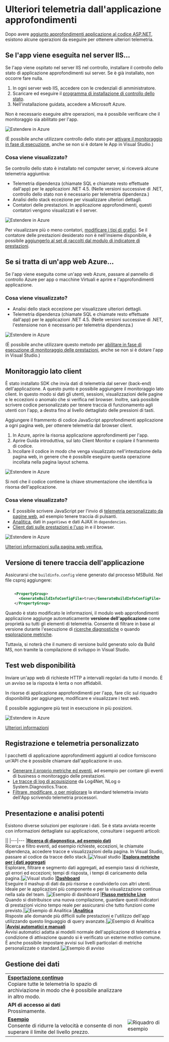 <properties 
    pageTitle="Sfruttare al meglio approfondimenti applicazione | Microsoft Azure" 
    description="Dopo la Guida introduttiva a informazioni dettagliate sui applicazione, di seguito è riportato un riepilogo delle caratteristiche è possibile esplorare." 
    services="application-insights" 
    documentationCenter=".net"
    authors="alancameronwills" 
    manager="douge"/>

<tags 
    ms.service="application-insights" 
    ms.workload="tbd" 
    ms.tgt_pltfrm="ibiza" 
    ms.devlang="na" 
    ms.topic="article" 
    ms.date="10/27/2016" 
    ms.author="awills"/>

# <a name="more-telemetry-from-application-insights"></a>Ulteriori telemetria dall'applicazione approfondimenti

Dopo avere [aggiunto approfondimenti applicazione al codice ASP.NET](app-insights-asp-net.md), esistono alcune operazioni da eseguire per ottenere ulteriori telemetria. 

## <a name="if-your-app-runs-on-your-iis-server-"></a>Se l'app viene eseguita nel server IIS...

Se l'app viene ospitato nel server IIS nel controllo, installare il controllo dello stato di applicazione approfondimenti sui server. Se è già installato, non occorre fare nulla.

1. In ogni server web IIS, accedere con le credenziali di amministratore.
2. Scaricare ed eseguire il [programma di installazione di controllo dello stato](http://go.microsoft.com/fwlink/?LinkId=506648).
3. Nell'installazione guidata, accedere a Microsoft Azure.

Non è necessario eseguire altre operazioni, ma è possibile verificare che il monitoraggio sia abilitato per l'app.

![Estendere in Azure](./media/app-insights-asp-net-more/025.png)

(È possibile anche utilizzare controllo dello stato per [attivare il monitoraggio in fase di esecuzione](app-insights-monitor-performance-live-website-now.md), anche se non si è dotare le App in Visual Studio.)

### <a name="what-do-you-get"></a>Cosa viene visualizzato?

Se controllo dello stato è installato nel computer server, si riceverà alcune telemetria aggiuntiva:

* Telemetria dipendenza (chiamate SQL e chiamate resto effettuate dall'app) per le applicazioni .NET 4.5. (Nelle versioni successive di .NET, controllo dello stato non è necessario per telemetria dipendenza.) 
* Analisi dello stack eccezione per visualizzare ulteriori dettagli.
* Contatori delle prestazioni. In applicazione approfondimenti, questi contatori vengono visualizzati e il server. 

![Estendere in Azure](./media/app-insights-asp-net-more/070.png)

Per visualizzare più o meno contatori, [modificare i tipi di grafici](app-insights-metrics-explorer.md). Se il contatore delle prestazioni desiderato non è nell'insieme disponibile, è possibile [aggiungerlo al set di raccolti dal modulo di indicatore di prestazioni](app-insights-performance-counters.md).

## <a name="if-its-an-azure-web-app-"></a>Se si tratta di un'app web Azure...

Se l'app viene eseguita come un'app web Azure, passare al pannello di controllo Azure per app o macchine Virtuali e aprire e l'approfondimenti applicazione. 

### <a name="what-do-you-get"></a>Cosa viene visualizzato?

* Analisi dello stack eccezione per visualizzare ulteriori dettagli.
* Telemetria dipendenza (chiamate SQL e chiamate resto effettuate dall'app) per le applicazioni .NET 4.5. (Nelle versioni successive di .NET, l'estensione non è necessario per telemetria dipendenza.) 

![Estendere in Azure](./media/app-insights-asp-net-more/080.png)

(È possibile anche utilizzare questo metodo per [abilitare in fase di esecuzione di monitoraggio delle prestazioni](app-insights-monitor-performance-live-website-now.md), anche se non si è dotare l'app in Visual Studio.)

## <a name="client-side-monitoring"></a>Monitoraggio lato client

È stato installato SDK che invia dati di telemetria dal server (back-end) dell'applicazione. A questo punto è possibile aggiungere il monitoraggio lato client. In questo modo si dati gli utenti, sessioni, visualizzazioni delle pagine e le eccezioni o anomalo che si verifica nel browser. Inoltre, sarà possibile scrivere codice personalizzato per tenere traccia di funzionamento agli utenti con l'app, a destra fino al livello dettagliato delle pressioni di tasti.

Aggiungere il frammento di codice JavaScript approfondimenti applicazione a ogni pagina web, per ottenere telemetria dal browser client.

1. In Azure, aprire la risorsa applicazione approfondimenti per l'app.
2. Aprire Guida introduttiva, sul lato Client Monitor e copiare il frammento di codice.
3. Incollare il codice in modo che venga visualizzato nell'intestazione della pagina web, in genere che è possibile eseguire questa operazione incollata nella pagina layout schema.

![Estendere in Azure](./media/app-insights-asp-net-more/100.png)

Si noti che il codice contiene la chiave strumentazione che identifica la risorsa dell'applicazione.

### <a name="what-do-you-get"></a>Cosa viene visualizzato?

* È possibile scrivere JavaScript per l'invio di [telemetria personalizzato da pagine web](app-insights-api-custom-events-metrics.md), ad esempio tenere traccia di pulsanti.
* [Analitica](app-insights-analytics.md), dati in `pageViews` e dati AJAX in `dependencies`. 
* [Client dati sulle prestazioni e l'uso](app-insights-javascript.md) in e il browser.

![Estendere in Azure](./media/app-insights-asp-net-more/090.png)


[Ulteriori informazioni sulla pagina web verifica.](app-insights-web-track-usage.md)



## <a name="track-application-version"></a>Versione di tenere traccia dell'applicazione

Assicurarsi che `buildinfo.config` viene generato dal processo MSBuild. Nel file csproj aggiungere:  

```XML

    <PropertyGroup>
      <GenerateBuildInfoConfigFile>true</GenerateBuildInfoConfigFile>    <IncludeServerNameInBuildInfo>true</IncludeServerNameInBuildInfo>
    </PropertyGroup> 
```

Quando è stato modificato le informazioni, il modulo web approfondimenti applicazione aggiunge automaticamente **versione dell'applicazione** come proprietà su tutti gli elementi di telemetria. Consente di filtrare in base al versione durante l'esecuzione di [ricerche diagnostiche](app-insights-diagnostic-search.md) o quando [esplorazione metriche](app-insights-metrics-explorer.md). 

Tuttavia, si noterà che il numero di versione build generato solo da Build MS, non tramite la compilazione di sviluppo in Visual Studio.


## <a name="availability-web-tests"></a>Test web disponibilità

Inviare un'app web di richieste HTTP a intervalli regolari da tutto il mondo. È un avviso se la risposta è lenta o non affidabili.

In risorse di applicazione approfondimenti per l'app, fare clic sul riquadro disponibilità per aggiungere, modificare e visualizzare i test web.

È possibile aggiungere più test in esecuzione in più posizioni.

![Estendere in Azure](./media/app-insights-asp-net-more/110.png)

[Ulteriori informazioni](app-insights-monitor-web-app-availability.md)

## <a name="custom-telemetry-and-logging"></a>Registrazione e telemetria personalizzato

I pacchetti di applicazione approfondimenti aggiunti al codice forniscono un'API che è possibile chiamare dall'applicazione in uso.

* [Generare il proprio metriche ed eventi](app-insights-api-custom-events-metrics.md), ad esempio per contare gli eventi di business o monitoraggio delle prestazioni.
* [Le tracce di log di acquisizione](app-insights-asp-net-trace-logs.md) da Log4Net, NLog o System.Diagnostics.Trace.
* [Filtrare, modificare, o per migliorare](app-insights-api-filtering-sampling.md) la standard telemetria inviato dell'App scrivendo telemetria processori. 


## <a name="powerful-analysis-and-presentation"></a>Presentazione e analisi potenti

Esistono diverse soluzioni per esplorare i dati. Se è stata avviata recente con informazioni dettagliate sui applicazione, consultare i seguenti articoli:

||
|---|---
|[**Ricerca di diagnostica, ad esempio dati**](app-insights-visual-studio.md)<br/>Ricerca e filtro eventi, ad esempio richieste, eccezioni, le chiamate dipendenza, accedere tracce e visualizzazioni della pagina. In Visual Studio, passare al codice da tracce dello stack.|![Visual studio](./media/app-insights-asp-net-more/61.png)
|[**Esplora metriche per i dati aggregati**](app-insights-metrics-explorer.md)<br/>Esplorare, filtrare e segmento dati aggregati, ad esempio tassi di richieste, gli errori ed eccezioni; tempi di risposta, i tempi di caricamento della pagina.|![Visual studio](./media/app-insights-asp-net-more/060.png)
|[**Dashboard**](app-insights-dashboards.md#dashboards)<br/>Eseguire il mashup di dati da più risorse e condividerlo con altri utenti. Ideale per le applicazioni più componente e per la visualizzazione continua nella sala del team.  |![Esempio di dashboard](./media/app-insights-asp-net-more/62.png)
|[**Flusso metriche Live**](app-insights-metrics-explorer.md#live-metrics-stream)<br/>Quando si distribuisce una nuova compilazione, guardare questi indicatori di prestazioni vicino tempo reale per assicurarsi che tutto funzioni come previsto.|![Esempio di Analitica](./media/app-insights-asp-net-more/050.png)
|[**Analitica**](app-insights-analytics.md)<br/>Risposte alle domande più difficili sulle prestazioni e l'utilizzo dell'app utilizzando questo linguaggio di query avanzate.|![Esempio di Analitica](./media/app-insights-asp-net-more/010.png)
|[**Avvisi automatici e manuali**](app-insights-alerts.md)<br/>Avvisi automatici adatta ai modelli normale dell'applicazione di telemetria e condizione di attivazione quando si è verificato un esterne motivo comune. È anche possibile impostare avvisi sui livelli particolari di metriche personalizzate o standard.|![Esempio di avviso](./media/app-insights-asp-net-more/020.png)

## <a name="data-management"></a>Gestione dei dati

|||
|---|---|
|[**Esportazione continuo**](app-insights-export-telemetry.md)<br/>Copiare tutte le telemetria lo spazio di archiviazione in modo che è possibile analizzare in altro modo.|
|**API di accesso ai dati**<br/>Prossimamente.|
|[**Esempio**](app-insights-sampling.md)<br/>Consente di ridurre la velocità e consente di non superare il limite del livello prezzo.|![Riquadro di esempio](./media/app-insights-asp-net-more/030.png)
